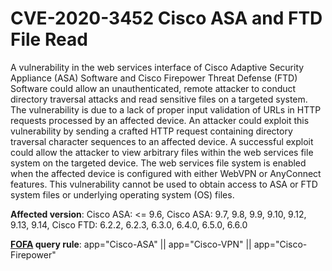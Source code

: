 # CVE-2020-3452 Cisco ASA and FTD File Read 

A vulnerability in the web services interface of Cisco Adaptive Security Appliance (ASA) Software and Cisco Firepower Threat Defense (FTD) Software could allow an unauthenticated, remote attacker to conduct directory traversal attacks and read sensitive files on a targeted system. The vulnerability is due to a lack of proper input validation of URLs in HTTP requests processed by an affected device. An attacker could exploit this vulnerability by sending a crafted HTTP request containing directory traversal character sequences to an affected device. A successful exploit could allow the attacker to view arbitrary files within the web services file system on the targeted device. The web services file system is enabled when the affected device is configured with either WebVPN or AnyConnect features. This vulnerability cannot be used to obtain access to ASA or FTD system files or underlying operating system (OS) files.

**Affected version**: Cisco ASA: <= 9.6, Cisco ASA: 9.7, 9.8, 9.9, 9.10, 9.12, 9.13, 9.14, Cisco FTD: 6.2.2, 6.2.3, 6.3.0, 6.4.0, 6.5.0, 6.6.0

**[FOFA](https://fofa.so/result?q=app%3D%22Cisco-ASA%22+%7C%7C+app%3D%22Cisco-VPN%22+%7C%7C+app%3D%22Cisco-Firepower%22&qbase64=YXBwPSJDaXNjby1BU0EiIHx8IGFwcD0iQ2lzY28tVlBOIiB8fCBhcHA9IkNpc2NvLUZpcmVwb3dlciI%3D&file=&file=) query rule**: app="Cisco-ASA" || app="Cisco-VPN" || app="Cisco-Firepower"